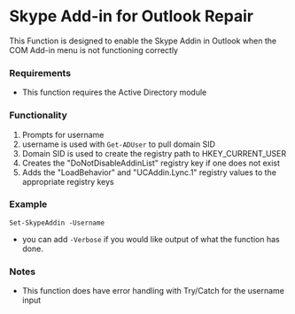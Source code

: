 # Skype Add-in for Outlook Repair
This Function is designed to enable the Skype Addin in Outlook when the COM Add-in menu is not functioning correctly

### Requirements
- This function requires the Active Directory module

### Functionality
1. Prompts for username
2. username is used with ``` Get-ADUser ``` to pull domain SID
3. Domain SID is used to create the registry path to HKEY_CURRENT_USER
4. Creates the "DoNotDisableAddinList" registry key if one does not exist
5. Adds the "LoadBehavior" and "UCAddin.Lync.1" registry values to the appropriate registry keys


### Example
``` Set-SkypeAddin -Username ``` 
- you can add ``` -Verbose ``` if you would like output of what the function has done.


### Notes
- This function does have error handling with Try/Catch for the username input
